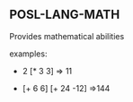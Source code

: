 POSL-LANG-MATH
--------------

Provides mathematical abilities

examples:

+ 2 [* 3 3]
=> 11

* [+ 6 6] [+ 24 -12]
=>144

